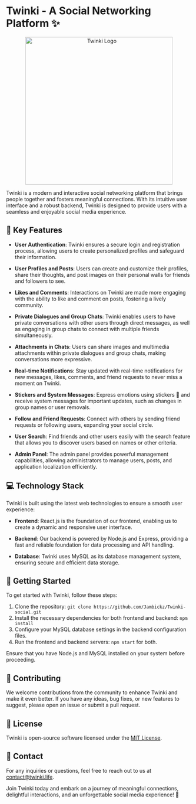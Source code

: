 # Twinki - A Social Networking Platform :sparkles:

<p align="center">
  <a href="https://twinki.wz1x0.xyz/">
    <img src="https://twinki.wz1x0.xyz/logo/Twinki-logo.JPG" alt="Twinki Logo" width="400" height="400">
  </a>
</p>



Twinki is a modern and interactive social networking platform that brings people together and fosters meaningful connections. With its intuitive user interface and a robust backend, Twinki is designed to provide users with a seamless and enjoyable social media experience.

## :star2: Key Features

- **User Authentication**: Twinki ensures a secure login and registration process, allowing users to create personalized profiles and safeguard their information.

- **User Profiles and Posts**: Users can create and customize their profiles, share their thoughts, and post images on their personal walls for friends and followers to see.

- **Likes and Comments**: Interactions on Twinki are made more engaging with the ability to like and comment on posts, fostering a lively community.

- **Private Dialogues and Group Chats**: Twinki enables users to have private conversations with other users through direct messages, as well as engaging in group chats to connect with multiple friends simultaneously.

- **Attachments in Chats**: Users can share images and multimedia attachments within private dialogues and group chats, making conversations more expressive.

- **Real-time Notifications**: Stay updated with real-time notifications for new messages, likes, comments, and friend requests to never miss a moment on Twinki.

- **Stickers and System Messages**: Express emotions using stickers :tada: and receive system messages for important updates, such as changes in group names or user removals.

- **Follow and Friend Requests**: Connect with others by sending friend requests or following users, expanding your social circle.

- **User Search**: Find friends and other users easily with the search feature that allows you to discover users based on names or other criteria.

- **Admin Panel**: The admin panel provides powerful management capabilities, allowing administrators to manage users, posts, and application localization efficiently.

## :computer: Technology Stack

Twinki is built using the latest web technologies to ensure a smooth user experience:

- **Frontend**: React.js is the foundation of our frontend, enabling us to create a dynamic and responsive user interface.

- **Backend**: Our backend is powered by Node.js and Express, providing a fast and reliable foundation for data processing and API handling.

- **Database**: Twinki uses MySQL as its database management system, ensuring secure and efficient data storage.

## :rocket: Getting Started

To get started with Twinki, follow these steps:

1. Clone the repository: `git clone https://github.com/Jambickz/Twinki-social.git`
2. Install the necessary dependencies for both frontend and backend: `npm install`
3. Configure your MySQL database settings in the backend configuration files.
4. Run the frontend and backend servers: `npm start` for both.

Ensure that you have Node.js and MySQL installed on your system before proceeding.

## :handshake: Contributing

We welcome contributions from the community to enhance Twinki and make it even better. If you have any ideas, bug fixes, or new features to suggest, please open an issue or submit a pull request.

## :scroll: License

Twinki is open-source software licensed under the [MIT License](https://opensource.org/licenses/MIT).

## :email: Contact

For any inquiries or questions, feel free to reach out to us at contact@twinki.life.

Join Twinki today and embark on a journey of meaningful connections, delightful interactions, and an unforgettable social media experience! :sparkling_heart:
